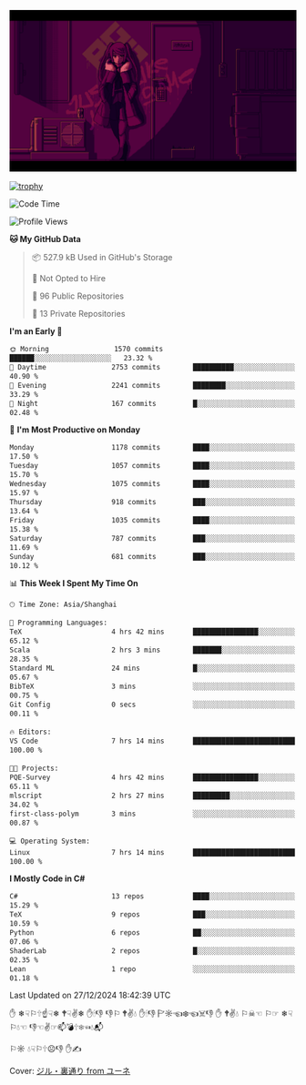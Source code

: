 ![](imgs/main.png)

[![trophy](https://github-profile-trophy.vercel.app/?username=NeilKleistGao&theme=dracula)](https://github.com/ryo-ma/github-profile-trophy)

<!--START_SECTION:waka-->
![Code Time](http://img.shields.io/badge/Code%20Time-1%2C535%20hrs%2034%20mins-blue)

![Profile Views](http://img.shields.io/badge/Profile%20Views-0-blue)

**🐱 My GitHub Data** 

> 📦 527.9 kB Used in GitHub's Storage 
 > 
> 🚫 Not Opted to Hire
 > 
> 📜 96 Public Repositories 
 > 
> 🔑 13 Private Repositories 
 > 
**I'm an Early 🐤** 

```text
🌞 Morning                1570 commits        ██████░░░░░░░░░░░░░░░░░░░   23.32 % 
🌆 Daytime                2753 commits        ██████████░░░░░░░░░░░░░░░   40.90 % 
🌃 Evening                2241 commits        ████████░░░░░░░░░░░░░░░░░   33.29 % 
🌙 Night                  167 commits         █░░░░░░░░░░░░░░░░░░░░░░░░   02.48 % 
```
📅 **I'm Most Productive on Monday** 

```text
Monday                   1178 commits        ████░░░░░░░░░░░░░░░░░░░░░   17.50 % 
Tuesday                  1057 commits        ████░░░░░░░░░░░░░░░░░░░░░   15.70 % 
Wednesday                1075 commits        ████░░░░░░░░░░░░░░░░░░░░░   15.97 % 
Thursday                 918 commits         ███░░░░░░░░░░░░░░░░░░░░░░   13.64 % 
Friday                   1035 commits        ████░░░░░░░░░░░░░░░░░░░░░   15.38 % 
Saturday                 787 commits         ███░░░░░░░░░░░░░░░░░░░░░░   11.69 % 
Sunday                   681 commits         ███░░░░░░░░░░░░░░░░░░░░░░   10.12 % 
```


📊 **This Week I Spent My Time On** 

```text
🕑︎ Time Zone: Asia/Shanghai

💬 Programming Languages: 
TeX                      4 hrs 42 mins       ████████████████░░░░░░░░░   65.12 % 
Scala                    2 hrs 3 mins        ███████░░░░░░░░░░░░░░░░░░   28.35 % 
Standard ML              24 mins             █░░░░░░░░░░░░░░░░░░░░░░░░   05.67 % 
BibTeX                   3 mins              ░░░░░░░░░░░░░░░░░░░░░░░░░   00.75 % 
Git Config               0 secs              ░░░░░░░░░░░░░░░░░░░░░░░░░   00.11 % 

🔥 Editors: 
VS Code                  7 hrs 14 mins       █████████████████████████   100.00 % 

🐱‍💻 Projects: 
PQE-Survey               4 hrs 42 mins       ████████████████░░░░░░░░░   65.11 % 
mlscript                 2 hrs 27 mins       █████████░░░░░░░░░░░░░░░░   34.02 % 
first-class-polym        3 mins              ░░░░░░░░░░░░░░░░░░░░░░░░░   00.87 % 

💻 Operating System: 
Linux                    7 hrs 14 mins       █████████████████████████   100.00 % 
```

**I Mostly Code in C#** 

```text
C#                       13 repos            ████░░░░░░░░░░░░░░░░░░░░░   15.29 % 
TeX                      9 repos             ███░░░░░░░░░░░░░░░░░░░░░░   10.59 % 
Python                   6 repos             ██░░░░░░░░░░░░░░░░░░░░░░░   07.06 % 
ShaderLab                2 repos             █░░░░░░░░░░░░░░░░░░░░░░░░   02.35 % 
Lean                     1 repo              ░░░░░░░░░░░░░░░░░░░░░░░░░   01.18 % 
```




 Last Updated on 27/12/2024 18:42:39 UTC
<!--END_SECTION:waka-->

✋ ❄☟⚐🕆☝☟❄ 🕈☟✌❄ ✋🕯👎 👎⚐ 🕈✌💧 ✋🕯👎 🏱☼☜❄☜☠👎 ✋ 🕈✌💧 ⚐☠☜ ⚐☞ ❄☟⚐💧☜ 👎☜✌☞📫💣🕆❄☜💧📬

⚐☼ 💧☟⚐🕆☹👎 ✋✍

Cover: [ジル・裏通り from ユーネ](https://www.pixiv.net/artworks/62127066)
